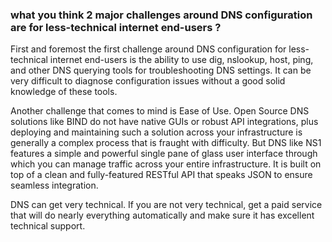 ### what you think 2 major challenges around DNS configuration are for less-technical internet end-users ?

First and foremost the first challenge around DNS configuration for less-technical internet 
end-users is the ability to use dig, nslookup, host, ping, and other DNS querying tools for troubleshooting 
DNS settings. It can be very difficult to diagnose configuration issues without a good solid knowledge of these tools. 

Another challenge that comes to mind is Ease of Use. Open Source DNS solutions like BIND 
do not have native GUIs or robust API integrations, plus deploying and maintaining such a solution across 
your infrastructure is generally a complex process that is fraught with difficulty. But DNS like NS1 features
a simple and powerful single pane of glass user interface through which you can manage traffic across your
entire infrastructure. It is built on top of a clean and fully-featured RESTful API that speaks JSON to ensure
seamless integration.

DNS can get very technical. If you are not very technical, get a paid service that will do nearly everything automatically 
and make sure it has excellent technical support.